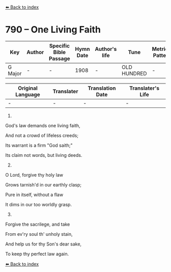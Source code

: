 [⬅️ Back to index](../README.md)

# 790 – One Living Faith

Key | Author   | Specific Bible Passage     |Hymn Date |Author's life |Tune |Metrical Pattern   |Composer/Source
-- | --------- | ---------------------------|----------|--------------|-----|-------------------|-------------  
G Major |- |- |1908 |- |OLD HUNDRED |- |G. Franc

Original Language | Translater | Translation Date   | Translater's Life  
----------------- | --------- | --------------------|-------------     
\- |- |- |-




1.

God's law demands one living faith,

And not a crowd of lifeless creeds;

Its warrant is a firm "God saith;"

Its claim not words, but living deeds.



2.

O Lord, forgive thy holy law

Grows tarnish'd in our earthly clasp;

Pure in itself, without a flaw

It dims in our too worldly grasp.



3.

Forgive the sacrilege, and take

From ev'ry soul th' unholy stain,

And help us for thy Son's dear sake,

To keep thy perfect law again.

[⬅️ Back to index](../README.md)
